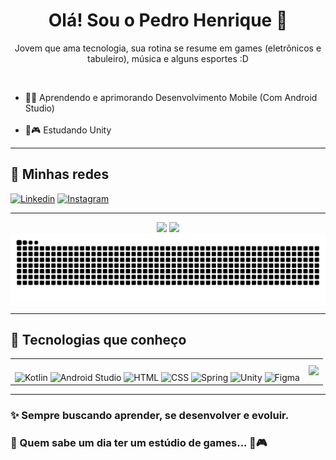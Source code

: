 <h1 align="center">Olá! Sou o Pedro Henrique 🚀</h1>

<p align="center">
    Jovem que ama tecnologia, sua rotina se resume em games (eletrônicos e tabuleiro), música e alguns esportes :D 
</p><br>

- 🚀💙 Aprendendo e aprimorando Desenvolvimento Mobile (Com Android Studio) <br><br>
- 🌱🎮 Estudando Unity

---

## 🚀 Minhas redes

[![Linkedin](https://img.shields.io/badge/linkedin-%230077B5.svg?style=for-the-badge&logo=linkedin&logoColor=white)](https://www.linkedin.com/in/pedro-henrique-ol)
[![Instagram](https://img.shields.io/badge/Instagram-%23E4405F.svg?style=for-the-badge&logo=Instagram&logoColor=white)](https://www.instagram.com/pedruouh/)

---

<div align="center">
  <img height="180em" src="https://github-readme-stats.vercel.app/api?username=Pedr0uh&show_icons=true&theme=dark"/>
  <img height="180em" src="https://github-readme-stats.vercel.app/api/top-langs/?username=Pedr0uh&layout=compact&theme=dark"/>
</div>

<picture align="center">
  <source media="(prefers-color-scheme: dark)" srcset="https://raw.githubusercontent.com/Pedr0uh/Pedr0uh/output/github-contribution-grid-snake-dark.svg">
  <source media="(prefers-color-scheme: light)" srcset="https://raw.githubusercontent.com/Pedr0uh/Pedr0uh/output/github-contribution-grid-snake.svg">
  <img alt="github contribution grid snake animation" src="https://raw.githubusercontent.com/Pedr0uh/Pedr0uh/output/github-contribution-grid-snake.svg">
</picture>

---

## 🚀 Tecnologias que conheço

<table>
    <tr>
        <td>
            <div style="display: inline_block"><br>
                <img width="40" align="center" alt="Kotlin" src="https://raw.githubusercontent.com/marwin1991/profile-technology-icons/refs/heads/main/icons/kotlin.png"/>
                <img width="50" align="center" alt="Android Studio" src="https://raw.githubusercontent.com/marwin1991/profile-technology-icons/refs/heads/main/icons/android_studio.png"/>
                <img width="50" align="center" alt="HTML" src="https://raw.githubusercontent.com/marwin1991/profile-technology-icons/refs/heads/main/icons/html.png"/>
                <img width="50" align="center" alt="CSS" src="https://raw.githubusercontent.com/marwin1991/profile-technology-icons/refs/heads/main/icons/css.png"/>
                <img width="50" align="center" alt="Spring" src="https://raw.githubusercontent.com/marwin1991/profile-technology-icons/refs/heads/main/icons/spring.png"/>
                <img width="50" align="center" alt="Unity" src="https://raw.githubusercontent.com/marwin1991/profile-technology-icons/refs/heads/main/icons/unity.png"/>
                <img width="50" align="center" alt="Figma" src="https://raw.githubusercontent.com/marwin1991/profile-technology-icons/refs/heads/main/icons/figma.png"/>
            </div>
        </td>
        <td>
            <img src="src/gif.gif" width="180">
        </td>
    </tr>
</table>

---

### ✨ Sempre buscando aprender, se desenvolver e evoluir.
### 🎯 Quem sabe um dia ter um estúdio de games... 💙🎮
